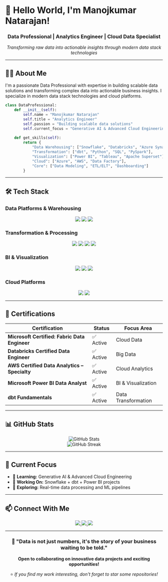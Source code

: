 # 💫 Hello World, I'm Manojkumar Natarajan!

<div align="center">
  
### **Data Professional | Analytics Engineer | Cloud Data Specialist**

*Transforming raw data into actionable insights through modern data stack technologies*

</div>

---

## 👨‍💻 About Me

I'm a passionate Data Professional with expertise in building scalable data solutions and transforming complex data into actionable business insights. I specialize in modern data stack technologies and cloud platforms.

```python
class DataProfessional:
    def __init__(self):
        self.name = "Manojkumar Natarajan"
        self.title = "Analytics Engineer"
        self.passion = "Building scalable data solutions"
        self.current_focus = "Generative AI & Advanced Cloud Engineering"
        
    def get_skills(self):
        return {
            "Data Warehousing": ["Snowflake", "Databricks", "Azure Synapse"],
            "Transformation": ["dbt", "Python", "SQL", "PySpark"],
            "Visualization": ["Power BI", "Tableau", "Apache Superset"],
            "Cloud": ["Azure", "AWS", "Data Factory"],
            "Core": ["Data Modeling", "ETL/ELT", "Dashboarding"]
        }
```

---

## 🛠️ Tech Stack

### **Data Platforms & Warehousing**
<p align="center">
  <img src="https://img.shields.io/badge/Snowflake-29B5E8?style=for-the-badge&logo=snowflake&logoColor=white" />
  <img src="https://img.shields.io/badge/Databricks-FF3621?style=for-the-badge&logo=databricks&logoColor=white" />
  <img src="https://img.shields.io/badge/Azure%20Data%20Factory-0089D6?style=for-the-badge&logo=microsoft-azure&logoColor=white" />
</p>

### **Transformation & Processing**
<p align="center">
  <img src="https://img.shields.io/badge/dbt-FF694B?style=for-the-badge&logo=dbt&logoColor=white" />
  <img src="https://img.shields.io/badge/Python-3776AB?style=for-the-badge&logo=python&logoColor=white" />
  <img src="https://img.shields.io/badge/SQL-4479A1?style=for-the-badge&logo=postgresql&logoColor=white" />
  <img src="https://img.shields.io/badge/PySpark-E25A1C?style=for-the-badge&logo=apachespark&logoColor=white" />
</p>

### **BI & Visualization**
<p align="center">
  <img src="https://img.shields.io/badge/Power%20BI-F2C811?style=for-the-badge&logo=powerbi&logoColor=black" />
  <img src="https://img.shields.io/badge/Tableau-E97627?style=for-the-badge&logo=tableau&logoColor=white" />
  <img src="https://img.shields.io/badge/Apache%20Superset-21B2B7?style=for-the-badge&logo=apache-superset&logoColor=white" />
</p>

### **Cloud Platforms**
<p align="center">
  <img src="https://img.shields.io/badge/Microsoft%20Azure-0089D6?style=for-the-badge&logo=microsoft-azure&logoColor=white" />
  <img src="https://img.shields.io/badge/AWS-232F3E?style=for-the-badge&logo=amazon-aws&logoColor=white" />
</p>

---

## 📜 Certifications

| Certification | Status | Focus Area |
|---------------|--------|------------|
| **Microsoft Certified: Fabric Data Engineer** | ✅ Active | Cloud Data |
| **Databricks Certified Data Engineer** | ✅ Active | Big Data |
| **AWS Certified Data Analytics – Specialty** | ✅ Active | Cloud Analytics |
| **Microsoft Power BI Data Analyst** | ✅ Active | BI & Visualization |
| **dbt Fundamentals** | ✅ Active | Data Transformation |

---

## 📊 GitHub Stats

<p align="center">
  <img src="https://github-readme-stats.vercel.app/api?username=Manoj-creator-star&show_icons=true&theme=default" alt="GitHub Stats" />
  <br>
  <img src="https://github-readme-streak-stats.herokuapp.com/?user=Manoj-creator-star&theme=default" alt="GitHub Streak" />
</p>

---

## 🚀 Current Focus

- 🔬 **Learning:** Generative AI & Advanced Cloud Engineering
- 💼 **Working On:** Snowflake + dbt + Power BI projects
- 🌱 **Exploring:** Real-time data processing and ML pipelines

---

## 📫 Connect With Me

<p align="center">
  <a href="https://www.linkedin.com/in/manojkumarlinkin/">
    <img src="https://img.shields.io/badge/LinkedIn-0077B5?style=for-the-badge&logo=linkedin&logoColor=white" />
  </a>
  <a href="mailto:nmanojkumardpi99@gmail.com">
    <img src="https://img.shields.io/badge/Email-D14836?style=for-the-badge&logo=gmail&logoColor=white" />
  </a>
  <a href="https://github.com/Manoj-creator-star">
    <img src="https://img.shields.io/badge/GitHub-181717?style=for-the-badge&logo=github&logoColor=white" />
  </a>
</p>

---

<div align="center">

### 🌟 **"Data is not just numbers, it's the story of your business waiting to be told."**

**Open to collaborating on innovative data projects and exciting opportunities!**

⭐ *If you find my work interesting, don't forget to star some repositories!*

</div>
